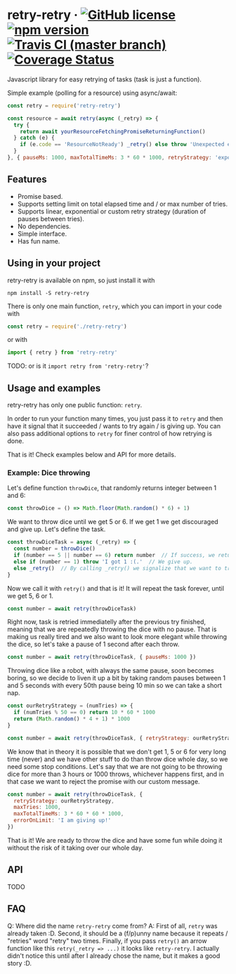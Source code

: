 retry-retry
&middot;
[![GitHub license](https://img.shields.io/badge/license-MIT-blue.svg)](https://github.com/Martinsos/retry-retry/blob/master/LICENSE)
[![npm version](https://img.shields.io/npm/v/retry-retry.svg?style=flat)](https://www.npmjs.com/package/retry-retry)
[![Travis CI (master branch)](https://img.shields.io/travis/Martinsos/retry-retry/master.svg?label=travis%20ci)](https://travis-ci.org/Martinsos/retry-retry)
[![Coverage Status](https://img.shields.io/coveralls/Martinsos/retry-retry/master.svg?style=flat)](https://coveralls.io/github/Martinsos/retry-retry?branch=master)
=====

Javascript library for easy retrying of tasks (task is just a function).

Simple example (polling for a resource) using async/await:
```js
const retry = require('retry-retry')

const resource = await retry(async (_retry) => {
  try {
    return await yourResourceFetchingPromiseReturningFunction()  
  } catch (e) {
    if (e.code == 'ResourceNotReady') _retry() else throw 'Unexpected error, stopping.'
  }
}, { pauseMs: 1000, maxTotalTimeMs: 3 * 60 * 1000, retryStrategy: 'exponential' })
```

## Features
- Promise based.
- Supports setting limit on total elapsed time and / or max number of tries.
- Supports linear, exponential or custom retry strategy (duration of pauses between tries).
- No dependencies.
- Simple interface.
- Has fun name.


## Using in your project
retry-retry is available on npm, so just install it with
```
npm install -S retry-retry
```

There is only one main function, `retry`, which you can import in your code with
```js
const retry = require('./retry-retry')
```
or with
```js
import { retry } from 'retry-retry'
```
TODO: or is it `import retry from 'retry-retry'`?

## Usage and examples

retry-retry has only one public function: `retry`.

In order to run your function many times, you just pass it to `retry` and then have it signal
that it succeeded / wants to try again / is giving up.
You can also pass additional options to `retry` for finer control of how retrying is done.

That is it! Check examples below and API for more details.

### Example: Dice throwing

Let's define function `throwDice`, that randomly returns integer between 1 and 6:
```js
const throwDice = () => Math.floor(Math.random() * 6) + 1)
```

We want to throw dice until we get 5 or 6. If we get 1 we get discouraged and give up.
Let's define the task.
```js
const throwDiceTask = async (_retry) => {
  const number = throwDice()
  if (number == 5 || number == 6) return number  // If success, we return the number we got.
  else if (number == 1) throw 'I got 1 :(.'  // We give up.
  else _retry()  // By calling _retry() we signalize that we want to try again after this try.
}
```

Now we call it with `retry()` and that is it! It will repeat the task forever, until we get 5, 6
or 1.
```js
const number = await retry(throwDiceTask)
```

Right now, task is retried immediatelly after the previous try finished, meaning that we are
repeatedly throwing the dice with no pause. That is making us really tired and we also want to look
more elegant while throwing the dice, so let's take a pause of 1 second after each throw.
```js
const number = await retry(throwDiceTask, { pauseMs: 1000 })
```

Throwing dice like a robot, with always the same pause, soon becomes boring, so we decide to
liven it up a bit by taking random pauses between 1 and 5 seconds with every 50th pause being
10 min so we can take a short nap.
```js
const ourRetryStrategy = (numTries) => {
  if (numTries % 50 == 0) return 10 * 60 * 1000
  return (Math.random() * 4 + 1) * 1000
}

const number = await retry(throwDiceTask, { retryStrategy: ourRetryStrategy })
```

We know that in theory it is possible that we don't get 1, 5 or 6 for very long time (never)
and we have other stuff to do than throw dice whole day, so we need some stop conditions.
Let's say that we are not going to be throwing dice for more than 3 hours or 1000 throws, whichever
happens first, and in that case we want to reject the promise with our custom message.
```js
const number = await retry(throwDiceTask, {
  retryStrategy: ourRetryStrategy,
  maxTries: 1000,
  maxTotalTimeMs: 3 * 60 * 60 * 1000,
  errorOnLimit: 'I am giving up!'
})
```

That is it! We are ready to throw the dice and have some fun while doing it without the risk of it
taking over our whole day.


## API

TODO


## FAQ

Q: Where did the name `retry-retry` come from?
A: First of all, `retry` was already taken :D.
   Second, it should be a (f/p)unny name because it repeats / "retries" word "retry" two times.
   Finally, if you pass `retry()` an arrow function like this `retry(_retry => ...)` it looks
   like `retry-retry`. I actually didn't notice this until after I already chose the name,
   but it makes a good story :D.
